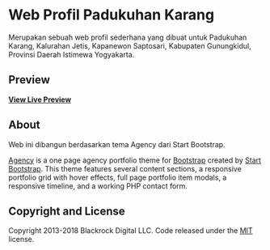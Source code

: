 # Web Profil Padukuhan Karang

Merupakan sebuah web profil sederhana yang dibuat untuk Padukuhan Karang, Kalurahan Jetis, Kapanewon Saptosari, Kabupaten Gunungkidul, Provinsi Daerah Istimewa Yogyakarta.

## Preview

**[View Live Preview](https://padukuhankarang.github.io/)**

## About

Web ini dibangun berdasarkan tema Agency dari Start Bootstrap.<br/>

[Agency](https://startbootstrap.com/template-overviews/agency/) is a one page agency portfolio theme for [Bootstrap](http://getbootstrap.com/) created by [Start Bootstrap](http://startbootstrap.com/). This theme features several content sections, a responsive portfolio grid with hover effects, full page portfolio item modals, a responsive timeline, and a working PHP contact form.

## Copyright and License

Copyright 2013-2018 Blackrock Digital LLC. Code released under the [MIT](https://github.com/BlackrockDigital/startbootstrap-agency/blob/gh-pages/LICENSE) license.
